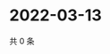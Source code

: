 # 2022-03-13

共 0 条

<!-- BEGIN WEIBO -->
<!-- 最后更新时间 Sun Mar 13 2022 06:14:44 GMT+0800 (China Standard Time) -->

<!-- END WEIBO -->
